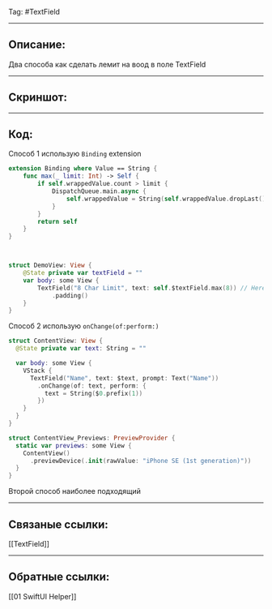 Tag: #TextField 

---
## Описание:
Два способа как сделать лемит на воод в поле TextField

---
## Скриншот:


---
## Код:
Способ 1 использую  `Binding` extension

``` swift
extension Binding where Value == String {
    func max(_ limit: Int) -> Self {
        if self.wrappedValue.count > limit {
            DispatchQueue.main.async {
                self.wrappedValue = String(self.wrappedValue.dropLast())
            }
        }
        return self
    }
}



struct DemoView: View {
    @State private var textField = ""
    var body: some View {
        TextField("8 Char Limit", text: self.$textField.max(8)) // Here
            .padding()
    }
}

```

Способ 2 использую `onChange(of:perform:)`

``` swift
struct ContentView: View {
  @State private var text: String = ""

  var body: some View {
    VStack {
      TextField("Name", text: $text, prompt: Text("Name"))
        .onChange(of: text, perform: {
          text = String($0.prefix(1))
        })
    }
  }
}

struct ContentView_Previews: PreviewProvider {
  static var previews: some View {
    ContentView()
      .previewDevice(.init(rawValue: "iPhone SE (1st generation)"))
  }
}

```

Второй способ наиболее подходящий

---
## Связаные ссылки:
[[TextField]]

---
## Обратные ссылки:
[[01 SwiftUI Helper]]